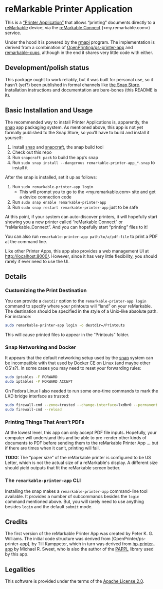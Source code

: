# reMarkable Printer Application

This is a [“Printer Application”][pappl] that allows “printing” documents
directly to a [reMarkable] device, via the [reMarkable Connect][rmc]
(<my.remarkable.com>) service.

[pappl]: https://www.msweet.org/pappl
[reMarkable]: https://remarkable.com/
[rmc]: https://remarkable.com/shop/connect

Under the hood it is powered by the [rmapi] program. The implementation is
derived from a combination of [OpenPrinting/ps-printer-app] and
[remarkable-cups], although in the end it shares very little code with either.

[rmapi]: https://github.com/ddvk/rmapi
[OpenPrinting/ps-printer-app]: https://github.com/OpenPrinting/ps-printer-app
[remarkable-cups]: https://github.com/ofosos/scratch/tree/master/remarkable-cups


## Development/polish status

This package ought to work reliably, but it was built for personal use, so it
hasn’t (yet?) been published in formal channels like [the Snap
Store][snapstore]. Installation instructions and documentation are bare-bones
(this README is it).

[snapstore]: https://snapcraft.io/store


## Basic Installation and Usage

The recommended way to install Printer Applications is, apparently, the [snap]
app packaging system. As mentioned above, this app is not yet formally published
to the Snap Store, so you’ll have to build and install it yourself:

[snap]: https://snapcraft.io/

1. Install [snap] and [snapcraft], the snap build tool
1. Check out this repo
1. Run `snapcraft pack` to build the app’s snap
1. Run `sudo snap install --dangerous remarkable-printer-app_*.snap` to install it

After the snap is installed, set it up as follows:

1. Run `sudo remarkable-printer-app login`
   - This will prompt you to go to the <my.remarkable.com> site and get a device
     connection code
1. Run `sudo snap enable remarkable-printer-app`
1. Run `sudo snap restart remarkable-printer-app` just to be safe

[snapcraft]: https://documentation.ubuntu.com/snapcraft/stable/

At this point, if your system can auto-discover printers, it will hopefully
start showing you a new printer called “reMarkable Connect” or
“reMarkable_Connect”. And you can hopefully start “printing” files to it!

You can also run `remarkable-printer-app path/to/a/pdf-file` to print a PDF at
the command line.

Like other Printer Apps, this app also provides a web management UI at
<http://localhost:8000/>. However, since it has very little flexibility, you
should rarely if ever need to use the UI.


## Details

### Customizing the Print Destination

You can provide a `destdir` option to the `remarkable-printer-app login` command
to specify where your printouts will “land” on your reMarkable. The destination
should be specified in the style of a Unix-like absolute path. For instance:

```sh
sudo remarkable-printer-app login -o destdir=/Printouts
```

This will cause printed files to appear in the “Printouts” folder.

### Snap Networking and Docker

It appears that the default networking setup used by the [snap] system can be
incompatible with that used by [Docker CE][dce] on Linux (and maybe other
OS's?). In some cases you may need to reset your forwarding rules:

[dce]: https://docs.docker.com/engine/

```sh
sudo iptables -F FORWARD
sudo iptables -P FORWARD ACCEPT
```

On Fedora Linux I also needed to run some one-time commands to mark the LXD
bridge interface as trusted:

```sh
sudo firewall-cmd --zone=trusted --change-interface=lxdbr0 --permanent
sudo firewall-cmd --reload
```

### Printing Things That Aren’t PDFs

At the lowest level, this app can only accept PDF file inputs. Hopefully, your
computer will understand this and be able to pre-render other kinds of documents to
PDF before sending them to the reMarkable Printer App … but if there are times when
it can’t, printing will fail.

**TODO:** The “paper size” of the reMarkable printer is configured to be US Letter,
which is not the actual size of a reMarkable's display. A different size should yield
outputs that fit the reMarkable screen better.

### The `remarkable-printer-app` CLI

Installing the snap makes a `remarkable-printer-app` command-line tool
available. It provides a number of subcommands besides the `login` command
mentioned above. But, you will rarely need to use anything besides `login` and
the default `submit` mode.


## Credits

The first version of the reMarkable Printer App was created by Peter K. G.
Williams. The initial code structure was derived from
[OpenPrinter/ps-printer-app], by Till Kamppeter, which in turn was derived from
[hp-printer-app](https://github.com/michaelrsweet/hp-printer-app) by Michael R.
Sweet, who is also the author of the [PAPPL][pappl] library used by this app.


## Legalities

This software is provided under the terms of the [Apache License
2.0](https://www.apache.org/licenses/LICENSE-2.0).

